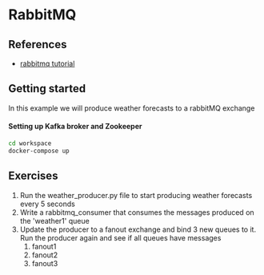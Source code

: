 # RabbitMQ

## References

- [rabbitmq tutorial](https://www.rabbitmq.com/tutorials/tutorial-one-python.html)

## Getting started 
In this example we will produce weather forecasts to a rabbitMQ exchange



#### Setting up Kafka broker and Zookeeper
```bash
cd workspace
docker-compose up
```

## Exercises
1) Run the weather_producer.py file to start producing weather forecasts every 5 seconds
2) Write a rabbitmq_consumer that consumes the messages produced on the 'weather1' queue
3) Update the producer to a fanout exchange and bind 3 new queues to it. Run the producer again and see if all queues have messages
   1) fanout1
   2) fanout2
   3) fanout3
